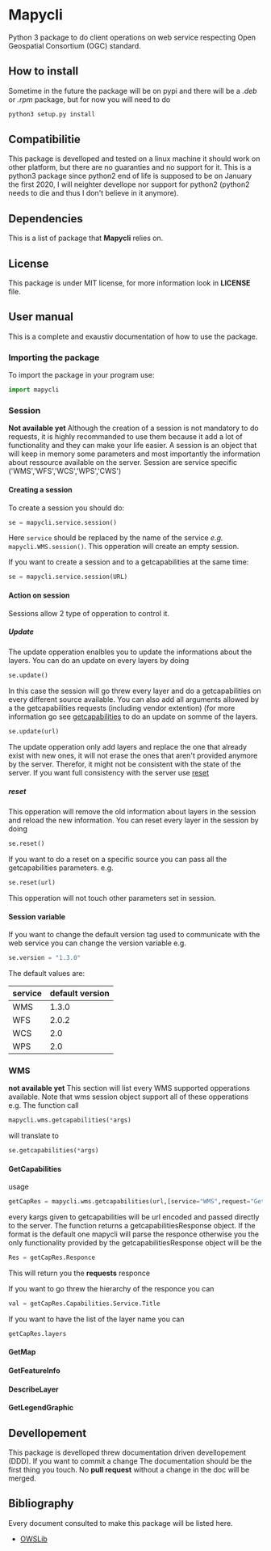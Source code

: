 # Mapycli
Python 3 package to do client operations on web service respecting Open Geospatial Consortium (OGC) standard.

## How to install
Sometime in the future the package will be on pypi and there will be a *.deb* or *.rpm* package, but for now you will need to do
``` bash
python3 setup.py install
```
## Compatibilitie
This package is develloped and tested on a linux machine it should work on other platform, but there are no guaranties and no support for it. This is a python3 package since python2 end of life is supposed to be on January the first 2020, I will neighter devellope nor support for python2 (python2 needs to die and thus I don't believe in it anymore).

## Dependencies
This is a list of package that **Mapycli** relies on.

## License
This package is under MIT license, for more information look in **LICENSE** file.

## User manual
This is a complete and exaustiv documentation of how to use the package.
### Importing the package
To import the package in your program use:
``` python
import mapycli
```
### Session
**Not available yet**
Although the creation of a session is not mandatory to do requests, it is highly recommanded to use them because it add a lot of functionality and they can make your life easier. A session is an object that will keep in memory some parameters and most importantly the information about ressource available on the server. Session are service specific ('WMS','WFS','WCS','WPS','CWS')
#### Creating a session
To create a session you should do:
``` python
se = mapycli.service.session()
```
Here `service` should be replaced by the name of the service *e.g.* `mapycli.WMS.session()`.
This opperation will create an empty session.

If you want to create a session and to a getcapabilities at the same time:
``` python
se = mapycli.service.session(URL)
```

#### Action on session
Sessions allow 2 type of opperation to control it.

##### Update
The update opperation enalbles you to update the informations about the layers. You can do an update on every layers by doing
``` python
se.update()
```
In this case the session will go threw every layer and do a getcapabilities on every different source available. You can also add all arguments allowed by a the getcapabilities requests (including vendor extention) (for more information go see [getcapabilities](#getcapabilities) to do an update on somme of the layers.
``` python
se.update(url)
```
The update opperation only add layers and replace the one that already exist with new ones, it will not erase the ones that aren't provided anymore by the server. Therefor, it might not be consistent with the state of the server. If you want full consistency with the server use [reset](#reset)

##### reset
This opperation will remove the old information about layers in the session and reload the new information. You can reset every layer in the session by doing
``` python
se.reset()
```
If you want to do a reset on a specific source you can pass all the getcapabilities parameters. e.g.
``` python
se.reset(url)
```

This opperation will not touch other parameters set in session.

#### Session variable

If you want to change the default version tag used to communicate with the web service you can change the version variable e.g.
``` python
se.version = "1.3.0"
```

The default values are:

| service | default version |
| ------- | --------------- |
| WMS | 1.3.0 |
| WFS | 2.0.2 |
| WCS | 2.0 |
| WPS | 2.0 |


### WMS
**not available yet**
This section will list every WMS supported opperations available. Note that wms session object support all of these opperations e.g.
The function call
``` python
mapycli.wms.getcapabilities(*args)
```
will translate to
``` python
se.getcapabilities(*args)
```
#### GetCapabilities
usage
``` python
getCapRes = mapycli.wms.getcapabilities(url,[service="WMS",request="GetCapabilities",version="1.3.0",format="application/vnd.ogc.se_xml",**kargs])
```
every kargs given to getcapabilities will be url encoded and passed directly to the server. The function returns a getcapabilitiesResponse object. If the format is the default one mapycli will parse the responce otherwise you the only functionality provided by the getcapabilitiesResponse object will be the
``` python
Res = getCapRes.Responce
```
This will return you the **requests** responce

If you want to go threw the hierarchy of the responce you can
``` python
val = getCapRes.Capabilities.Service.Title
```

If you want to have the list of the layer name you can
``` python
getCapRes.layers
```
#### GetMap
#### GetFeatureInfo
#### DescribeLayer
#### GetLegendGraphic



## Devellopement
This package is develloped threw documentation driven devellopement (DDD). If you want to commit a change The documentation should be the first thing you touch. No **pull request** without a change in the doc will be merged.

## Bibliography
Every document consulted to make this package will be listed here.
- [OWSLib](https://geopython.github.io/OWSLib/)
